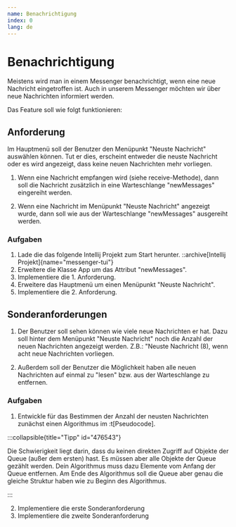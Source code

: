 ```yaml
---
name: Benachrichtigung
index: 0
lang: de
---
```


# Benachrichtigung

Meistens wird man in einem Messenger benachrichtigt, wenn eine neue Nachricht eingetroffen ist. Auch in unserem Messenger möchten wir über neue Nachrichten informiert werden.

Das Feature soll wie folgt funktionieren:

## Anforderung

Im Hauptmenü soll der Benutzer den Menüpunkt "Neuste Nachricht" auswählen können. Tut er dies, erscheint entweder die neuste Nachricht oder es wird angezeigt, dass keine neuen Nachrichten mehr vorliegen.

1. Wenn eine Nachricht empfangen wird (siehe receive-Methode), dann soll die Nachricht zusätzlich in eine Warteschlange "newMessages" eingereiht werden.

2. Wenn eine Nachricht im Menüpunkt "Neuste Nachricht" angezeigt wurde, dann soll wie aus der Warteschlange "newMessages" ausgereiht werden.

### Aufgaben

1. Lade die das folgende Intellij Projekt zum Start herunter.
::archive[Intellij Projekt]{name="messenger-tui"}
2. Erweitere die Klasse App um das Attribut "newMessages".
3. Implementiere die 1. Anforderung.
4. Erweitere das Hauptmenü um einen Menüpunkt "Neuste Nachricht".
5. Implementiere die 2. Anforderung.

## Sonderanforderungen

1. Der Benutzer soll sehen können wie viele neue Nachrichten er hat. Dazu soll hinter dem Menüpunkt "Neuste Nachricht" noch die Anzahl der neuen Nachrichten angezeigt werden. Z.B.: "Neuste Nachricht (8), wenn acht neue Nachrichten vorliegen.

2. Außerdem soll der Benutzer die Möglichkeit haben alle neuen Nachrichten auf einmal zu "lesen" bzw. aus der Warteschlange zu entfernen.

### Aufgaben

1. Entwickle für das Bestimmen der Anzahl der neusten Nachrichten zunächst einen Algorithmus im :t[Pseudocode].

:::collapsible{title="Tipp" id="476543"}

Die Schwierigkeit liegt darin, dass du keinen direkten Zugriff auf Objekte der Queue (außer dem ersten) hast. Es müssen aber alle Objekte der Queue gezählt werden. Dein Algorithmus muss dazu Elemente vom Anfang der Queue entfernen. Am Ende des Algorithmus soll die Queue aber genau die gleiche Struktur haben wie zu Beginn des Algorithmus.

:::

2. Implementiere die erste Sonderanforderung
3. Implementiere die zweite Sonderanforderung